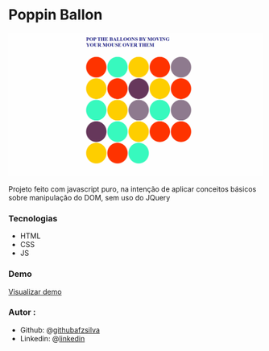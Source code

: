 # Poppin Ballon

![baloons](/images/balloons.gif)



Projeto feito com javascript puro, na intenção de aplicar conceitos básicos sobre manipulação do DOM, sem uso do JQuery

### Tecnologias

- HTML
- CSS
- JS



### Demo

[Visualizar demo](https://rawcdn.githack.com/afzsilva/baloon-poppin/ec4d28c3cf8ec5f6ce101fd9ee2a1e285a156114/index.html)



### Autor :

- Github: @[githubafzsilva](https://github.com/afzsilva/)
- Linkedin: @[linkedin](https://www.linkedin.com/in/afranioz-analista-programador/)

